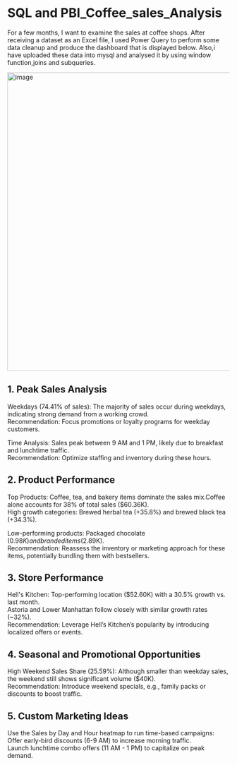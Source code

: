# SQL and PBI_Coffee_sales_Analysis

For a few months, I want to examine the sales at coffee shops. After receiving a dataset as an Excel file, I used Power Query to perform some data cleanup and produce the dashboard that is displayed below. Also,i have uploaded these data into mysql and analysed it by using window function,joins and subqueries. 

<img width="677" alt="image" src="https://github.com/user-attachments/assets/c3c16a0f-ca3f-4cbc-adbf-6d056678b2ef">

 ##  1. Peak Sales Analysis
 Weekdays (74.41% of sales): The majority of sales occur during weekdays, indicating strong demand from a working crowd.\
 Recommendation: Focus promotions or loyalty programs for weekday customers.
 
 Time Analysis: Sales peak between 9 AM and 1 PM, likely due to breakfast and lunchtime traffic.\
 Recommendation: Optimize staffing and inventory during these hours.

## 2. Product Performance

Top Products: Coffee, tea, and bakery items dominate the sales mix.Coffee alone accounts for 38% of total sales ($60.36K).\
High growth categories: Brewed herbal tea (+35.8%) and brewed black tea (+34.3%).

Low-performing products: Packaged chocolate ($0.98K) and branded items ($2.89K).\
Recommendation: Reassess the inventory or marketing approach for these items, potentially bundling them with bestsellers.

## 3. Store Performance

Hell's Kitchen: Top-performing location ($52.60K) with a 30.5% growth vs. last month.\
Astoria and Lower Manhattan follow closely with similar growth rates (~32%).\
Recommendation: Leverage Hell’s Kitchen’s popularity by introducing localized offers or events.

## 4. Seasonal and Promotional Opportunities

High Weekend Sales Share (25.59%): Although smaller than weekday sales, the weekend still shows significant volume ($40K).\
Recommendation: Introduce weekend specials, e.g., family packs or discounts to boost traffic.

## 5. Custom Marketing Ideas

Use the Sales by Day and Hour heatmap to run time-based campaigns:\
Offer early-bird discounts (6-9 AM) to increase morning traffic.\
Launch lunchtime combo offers (11 AM - 1 PM) to capitalize on peak demand.
